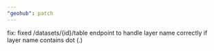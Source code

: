 ```yaml
---
"geohub": patch
---
```


fix: fixed /datasets/{id}/table endpoint to handle layer name correctly if layer name contains dot (.)
